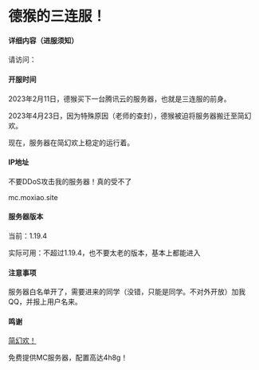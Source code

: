 # 德猴的三连服！

#### 详细内容（进服须知）

请访问：

#### 开服时间

2023年2月11日，德猴买下一台腾讯云的服务器，也就是三连服的前身。

2023年4月23日，因为特殊原因（老师的查封），德猴被迫将服务器搬迁至简幻欢。

现在，服务器在简幻欢上稳定的运行着。

#### IP地址

不要DDoS攻击我的服务器！真的受不了

mc.moxiao.site

#### 服务器版本

当前：1.19.4

实际可用：不超过1.19.4，也不要太老的版本，基本上都能进入

#### 注意事项

服务器白名单开了，需要进来的同学（没错，只能是同学。不对外开放）加我QQ，并报上用户名来。

#### 鸣谢

[简幻欢！](https://sfe.simpfun.cn/)

免费提供MC服务器，配置高达4h8g！
